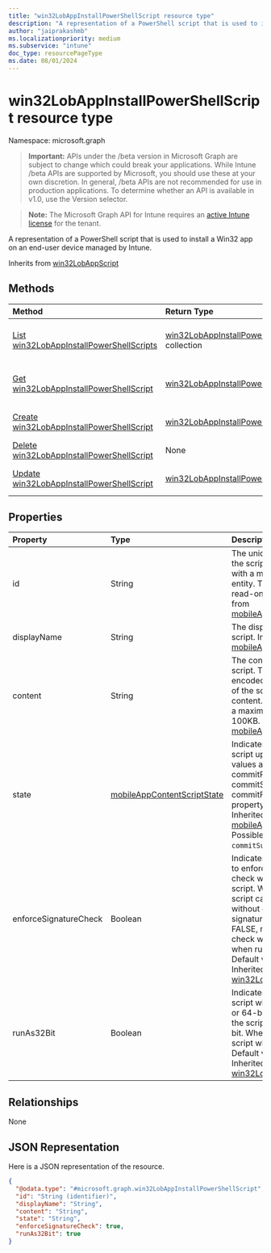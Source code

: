 ```yaml
---
title: "win32LobAppInstallPowerShellScript resource type"
description: "A representation of a PowerShell script that is used to install a Win32 app on an end-user device managed by Intune."
author: "jaiprakashmb"
ms.localizationpriority: medium
ms.subservice: "intune"
doc_type: resourcePageType
ms.date: 08/01/2024
---
```


# win32LobAppInstallPowerShellScript resource type

Namespace: microsoft.graph

> **Important:** APIs under the /beta version in Microsoft Graph are subject to change which could break your applications. While Intune /beta APIs are supported by Microsoft, you should use these at your own discretion. In general, /beta APIs are not recommended for use in production applications. To determine whether an API is available in v1.0, use the Version selector.

> **Note:** The Microsoft Graph API for Intune requires an [active Intune license](https://go.microsoft.com/fwlink/?linkid=839381) for the tenant.

A representation of a PowerShell script that is used to install a Win32 app on an end-user device managed by Intune.


Inherits from [win32LobAppScript](../resources/intune-apps-win32lobappscript.md)

## Methods
|Method|Return Type|Description|
|:---|:---|:---|
|[List win32LobAppInstallPowerShellScripts](../api/intune-apps-win32lobappinstallpowershellscript-list.md)|[win32LobAppInstallPowerShellScript](../resources/intune-apps-win32lobappinstallpowershellscript.md) collection|List properties and relationships of the [win32LobAppInstallPowerShellScript](../resources/intune-apps-win32lobappinstallpowershellscript.md) objects.|
|[Get win32LobAppInstallPowerShellScript](../api/intune-apps-win32lobappinstallpowershellscript-get.md)|[win32LobAppInstallPowerShellScript](../resources/intune-apps-win32lobappinstallpowershellscript.md)|Read properties and relationships of the [win32LobAppInstallPowerShellScript](../resources/intune-apps-win32lobappinstallpowershellscript.md) object.|
|[Create win32LobAppInstallPowerShellScript](../api/intune-apps-win32lobappinstallpowershellscript-create.md)|[win32LobAppInstallPowerShellScript](../resources/intune-apps-win32lobappinstallpowershellscript.md)|Create a new [win32LobAppInstallPowerShellScript](../resources/intune-apps-win32lobappinstallpowershellscript.md) object.|
|[Delete win32LobAppInstallPowerShellScript](../api/intune-apps-win32lobappinstallpowershellscript-delete.md)|None|Deletes a [win32LobAppInstallPowerShellScript](../resources/intune-apps-win32lobappinstallpowershellscript.md).|
|[Update win32LobAppInstallPowerShellScript](../api/intune-apps-win32lobappinstallpowershellscript-update.md)|[win32LobAppInstallPowerShellScript](../resources/intune-apps-win32lobappinstallpowershellscript.md)|Update the properties of a [win32LobAppInstallPowerShellScript](../resources/intune-apps-win32lobappinstallpowershellscript.md) object.|

## Properties
|Property|Type|Description|
|:---|:---|:---|
|id|String|The unique identifier of the script associated with a mobileLobApp entity. This property is read-only. Inherited from [mobileAppContentScript](../resources/intune-apps-mobileappcontentscript.md)|
|displayName|String|The display name for the script. Inherited from [mobileAppContentScript](../resources/intune-apps-mobileappcontentscript.md)|
|content|String|The content of the script. This is a Base64-encoded representation of the script's original content. The content has a maximum size limit of 100KB. Inherited from [mobileAppContentScript](../resources/intune-apps-mobileappcontentscript.md)|
|state|[mobileAppContentScriptState](../resources/intune-apps-mobileappcontentscriptstate.md)|Indicates the state of the script upload. Possible values are commitPending, commitSuccess, and commitFailed. This property is read-only. Inherited from [mobileAppContentScript](../resources/intune-apps-mobileappcontentscript.md). Possible values are: `commitSuccess`.|
|enforceSignatureCheck|Boolean|Indicates whether or not to enforce a signature check when running the script. When TRUE, the script cannot be run without enforcing a signature check. When FALSE, no signature check will be enforced when running the script. Default value is FALSE. Inherited from [win32LobAppScript](../resources/intune-apps-win32lobappscript.md)|
|runAs32Bit|Boolean|Indicates whether the script will run as 32-bit or 64-bit. When TRUE, the script will run as 32-bit. When FALSE, the script will run as 64-bit. Default value is FALSE. Inherited from [win32LobAppScript](../resources/intune-apps-win32lobappscript.md)|

## Relationships
None

## JSON Representation
Here is a JSON representation of the resource.
<!-- {
  "blockType": "resource",
  "keyProperty": "id",
  "@odata.type": "microsoft.graph.win32LobAppInstallPowerShellScript"
}
-->
``` json
{
  "@odata.type": "#microsoft.graph.win32LobAppInstallPowerShellScript",
  "id": "String (identifier)",
  "displayName": "String",
  "content": "String",
  "state": "String",
  "enforceSignatureCheck": true,
  "runAs32Bit": true
}
```